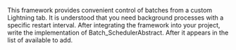 This framework provides convenient control of batches from a custom Lightning tab. It is understood that you need background processes with a specific restart interval. After integrating the framework into your project, write the implementation of Batch_SchedulerAbstract. After it appears in the list of available to add.
